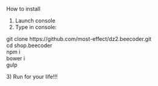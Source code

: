 How to install

1) Launch console<br>
2) Type in console:<br>
<p>
git clone https://github.com/most-effect/dz2.beecoder.git<br>
cd shop.beecoder<br>
npm i<br>
bower i<br>
gulp
</p>
3) Run for your life!!!
